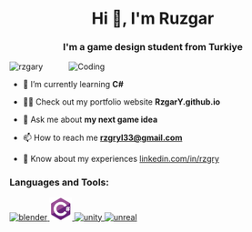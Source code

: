 
<h1 align="center">Hi 👋, I'm Ruzgar</h1>
<h3 align="center">I'm a game design student from Turkiye</h3>
<img align="right" alt="Coding" width="400" src="https://i.pinimg.com/originals/e4/26/70/e426702edf874b181aced1e2fa5c6cde.gif">

<p align="left"> <img src="https://komarev.com/ghpvc/?username=rzgary&label=Profile%20views&color=0e75b6&style=flat" alt="rzgary" /> </p>


- 🌱 I’m currently learning **C#**

- 👨‍💻 Check out my portfolio website **RzgarY.github.io**

- 💬 Ask me about **my next game idea**

- 📫 How to reach me **rzgryl33@gmail.com**

- 📄 Know about my experiences [linkedin.com/in/rzgry](http://www.linkedin.com/in/rzgry)


<h3 align="left">Languages and Tools:</h3>
<p align="left"> <a href="https://www.blender.org/" target="_blank" rel="noreferrer"> <img src="https://download.blender.org/branding/community/blender_community_badge_white.svg" alt="blender" width="40" height="40"/> </a> <a href="https://www.w3schools.com/cs/" target="_blank" rel="noreferrer"> <img src="https://raw.githubusercontent.com/devicons/devicon/master/icons/csharp/csharp-original.svg" alt="csharp" width="40" height="40"/> </a> <a href="https://unity.com/" target="_blank" rel="noreferrer"> <img src="https://www.vectorlogo.zone/logos/unity3d/unity3d-icon.svg" alt="unity" width="40" height="40"/> </a> <a href="https://unrealengine.com/" target="_blank" rel="noreferrer"> <img src="https://raw.githubusercontent.com/kenangundogan/fontisto/036b7eca71aab1bef8e6a0518f7329f13ed62f6b/icons/svg/brand/unreal-engine.svg" alt="unreal" width="40" height="40"/> </a> </p>


